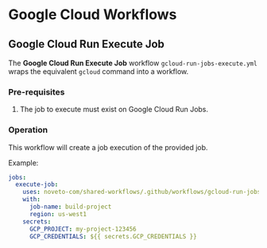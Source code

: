 # Google Cloud Workflows

## Google Cloud Run Execute Job

The **Google Cloud Run Execute Job** workflow `gcloud-run-jobs-execute.yml` wraps the equivalent `gcloud` command into a workflow.

### Pre-requisites

1. The job to execute must exist on Google Cloud Run Jobs.

### Operation

This workflow will create a job execution of the provided job.

Example:

```yaml
jobs:
  execute-job:
    uses: noveto-com/shared-workflows/.github/workflows/gcloud-run-jobs-execute.yml@main
    with:
      job-name: build-project
      region: us-west1
    secrets:
      GCP_PROJECT: my-project-123456
      GCP_CREDENTIALS: ${{ secrets.GCP_CREDENTIALS }}
```
